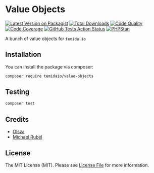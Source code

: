 # Value Objects

[![Latest Version on Packagist](https://img.shields.io/packagist/v/temidaio/value-objects.svg?style=flat-square&logo=packagist)](https://packagist.org/packages/temidaio/value-objects)
[![Total Downloads](https://img.shields.io/packagist/dt/temidaio/value-objects.svg?style=flat-square&logo=packagist)](https://packagist.org/packages/temidaio/value-objects)
[![Code Quality](https://img.shields.io/scrutinizer/quality/g/temidaio/value-objects.svg?style=flat-square&logo=scrutinizer)](https://scrutinizer-ci.com/g/temidaio/value-objects/?branch=main)
[![Code Coverage](https://img.shields.io/scrutinizer/coverage/g/temidaio/value-objects.svg?style=flat-square&logo=scrutinizer)](https://scrutinizer-ci.com/g/temidaio/value-objects/?branch=main)
[![GitHub Tests Action Status](https://img.shields.io/github/workflow/status/temidaio/value-objects/run-tests/main?style=flat-square&label=tests&logo=github)](https://github.com/temidaio/value-objects/actions)
[![PHPStan](https://img.shields.io/github/workflow/status/temidaio/value-objects/PHPStan/main?style=flat-square&label=larastan&logo=laravel)](https://github.com/temidaio/value-objects/actions)

A bunch of value objects for `temida.io`

## Installation

You can install the package via composer:

```bash
composer require temidaio/value-objects
```

## Testing

```bash
composer test
```

## Credits

- [Olsza](https://github.com/olsza)
- [Michael Rubél](https://github.com/michael-rubel)

## License

The MIT License (MIT). Please see [License File](LICENSE.md) for more information.
